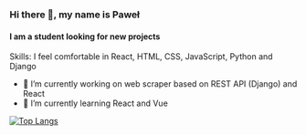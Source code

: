 ### Hi there 👋, my name is Paweł
#### I am a student looking for new projects

Skills: I feel comfortable in React, HTML, CSS, JavaScript, Python and Django

- 🔭 I’m currently working on web scraper based on REST API (Django) and React 
- 🌱 I’m currently learning React and Vue 

[![Top Langs](https://github-readme-stats-r4g9rr4h9.vercel.app/api/top-langs/?username=Onxi95)](Onxi95/github-readme-stats)
